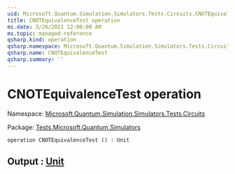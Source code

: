 ```yaml
---
uid: Microsoft.Quantum.Simulation.Simulators.Tests.Circuits.CNOTEquivalenceTest
title: CNOTEquivalenceTest operation
ms.date: 3/26/2021 12:00:00 AM
ms.topic: managed-reference
qsharp.kind: operation
qsharp.namespace: Microsoft.Quantum.Simulation.Simulators.Tests.Circuits
qsharp.name: CNOTEquivalenceTest
qsharp.summary: ''
---
```


# CNOTEquivalenceTest operation

Namespace: [Microsoft.Quantum.Simulation.Simulators.Tests.Circuits](xref:Microsoft.Quantum.Simulation.Simulators.Tests.Circuits)

Package: [Tests.Microsoft.Quantum.Simulators](https://nuget.org/packages/Tests.Microsoft.Quantum.Simulators)




```qsharp
operation CNOTEquivalenceTest () : Unit
```


## Output : [Unit](xref:microsoft.quantum.lang-ref.unit)

